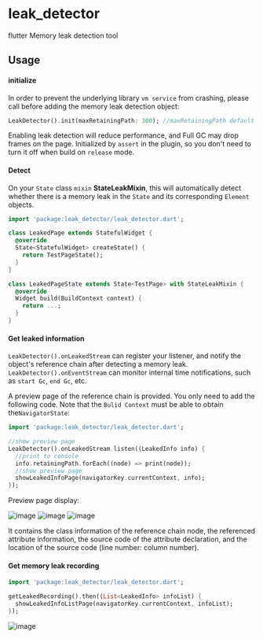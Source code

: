 # leak_detector

flutter Memory leak detection tool

## Usage

#### initialize

In order to prevent the underlying library `vm service` from crashing, please call before adding the memory leak detection object:
```dart
LeakDetector().init(maxRetainingPath: 300); //maxRetainingPath default is 300
```
Enabling leak detection will reduce performance, and Full GC may drop frames on the page. 
Initialized by `assert` in the plugin, so you don't need to turn it off when build on `release` mode.

#### Detect

On your `State` class `mixin` **StateLeakMixin**, this will automatically detect whether there is a memory leak in the `State` and its corresponding `Element` objects.

```dart
import 'package:leak_detector/leak_detector.dart';

class LeakedPage extends StatefulWidget {
  @override
  State<StatefulWidget> createState() {
    return TestPageState();
  }
}

class LeakedPageState extends State<TestPage> with StateLeakMixin {
  @override
  Widget build(BuildContext context) {
    return ...;
  }
}
```

#### Get leaked information

`LeakDetector().onLeakedStream` can register your listener, and notify the object's reference chain after detecting a memory leak.
`LeakDetector().onEventStream` can monitor internal time notifications, such as `start Gc`, `end Gc`, etc.

A preview page of the reference chain is provided. You only need to add the following code. Note that the `Bulid Context` must be able to obtain the`NavigatorState`:

```dart
import 'package:leak_detector/leak_detector.dart';

//show preview page
LeakDetector().onLeakedStream.listen((LeakedInfo info) {
  //print to console
  info.retainingPath.forEach((node) => print(node));
  //show preview page
  showLeakedInfoPage(navigatorKey.currentContext, info);
});
```

Preview page display:

![image](https://liujiakuoyx.github.io/images/leak_detector/image1.png)
![image](https://liujiakuoyx.github.io/images/leak_detector/image4.png)
![image](https://liujiakuoyx.github.io/images/leak_detector/image2.png)


It contains the class information of the reference chain node, the referenced attribute information, the source code of the attribute declaration, and the location of the source code (line number: column number).

#### Get memory leak recording

```dart
import 'package:leak_detector/leak_detector.dart';

getLeakedRecording().then((List<LeakedInfo> infoList) {
  showLeakedInfoListPage(navigatorKey.currentContext, infoList);
});
```


![image](https://liujiakuoyx.github.io/images/leak_detector/image3.png)
